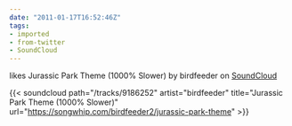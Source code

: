 ```yaml
---
date: "2011-01-17T16:52:46Z"
tags:
- imported
- from-twitter
- SoundCloud
---
```

likes Jurassic Park Theme \(1000% Slower) by birdfeeder on [SoundCloud](/tags/SoundCloud)

{{< soundcloud path="/tracks/9186252" artist="birdfeeder" title="Jurassic Park Theme (1000% Slower)" url="https://songwhip.com/birdfeeder2/jurassic-park-theme" >}}
